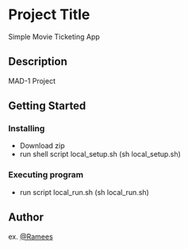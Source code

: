 # Project Title

Simple Movie Ticketing App 

## Description

MAD-1 Project

## Getting Started

### Installing

* Download zip
* run shell script local_setup.sh  (sh local_setup.sh)


### Executing program

* run script local_run.sh (sh local_run.sh)



## Author
  
ex. [@Ramees](21f3001934@ds.study.iitm.ac.in)


